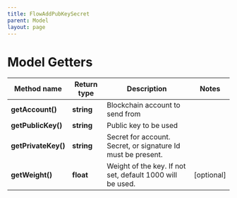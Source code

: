 ```yaml
---
title: FlowAddPubKeySecret
parent: Model
layout: page
---
```


# Model Getters

Method name | Return type | Description | Notes
------------ | ------------- | ------------- | -------------
**getAccount()** | **string** | Blockchain account to send from |
**getPublicKey()** | **string** | Public key to be used |
**getPrivateKey()** | **string** | Secret for account. Secret, or signature Id must be present. |
**getWeight()** | **float** | Weight of the key. If not set, default 1000 will be used. | [optional]

